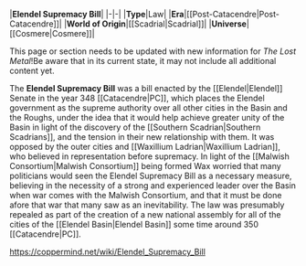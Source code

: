 |**Elendel Supremacy Bill**|
|-|-|
|**Type**|Law|
|**Era**|[[Post-Catacendre\|Post-Catacendre]]|
|**World of Origin**|[[Scadrial\|Scadrial]]|
|**Universe**|[[Cosmere\|Cosmere]]|

This page or section needs to be updated with new information for *The Lost Metal*!Be aware that in its current state, it may not include all additional content yet.

The **Elendel Supremacy Bill** was a bill enacted by the [[Elendel\|Elendel]] Senate in the year 348 [[Catacendre\|PC]], which places the Elendel government as the supreme authority over all other cities in the Basin and the Roughs, under the idea that it would help achieve greater unity of the Basin in light of the discovery of the [[Southern Scadrian\|Southern Scadrians]], and the tension in their new relationship with them. It was opposed by the outer cities and [[Waxillium Ladrian\|Waxillium Ladrian]], who believed in representation before supremacy.
In light of the [[Malwish Consortium\|Malwish Consortium]] being formed Wax worried that many politicians would seen the Elendel Supremacy Bill as a necessary measure, believing in the necessity of a strong and experienced leader over the Basin when war comes with the Malwish Consortium, and that it must be done afore that war that many saw as an inevitability.
The law was presumably repealed as part of the creation of a new national assembly for all of the cities of the [[Elendel Basin\|Elendel Basin]] some time around 350 [[Catacendre\|PC]].



https://coppermind.net/wiki/Elendel_Supremacy_Bill
